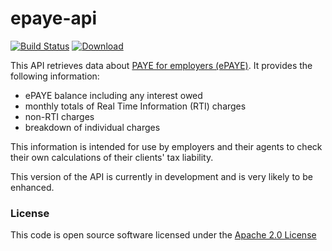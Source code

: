 # epaye-api

[![Build Status](https://travis-ci.org/hmrc/epaye-api.svg)](https://travis-ci.org/hmrc/epaye-api) [ ![Download](https://api.bintray.com/packages/hmrc/releases/epaye-api/images/download.svg) ](https://bintray.com/hmrc/releases/epaye-api/_latestVersion)

This API retrieves data about <a href="https://www.gov.uk/paye-for-employers">PAYE for employers (ePAYE)</a>. It provides the following information:

* ePAYE balance including any interest owed
* monthly totals of Real Time Information (RTI) charges
* non-RTI charges
* breakdown of individual charges

This information is intended for use by employers and their agents to check their own calculations of their clients' tax liability.

This version of the API is currently in development and is very likely to be enhanced.

### License

This code is open source software licensed under the [Apache 2.0 License]("http://www.apache.org/licenses/LICENSE-2.0.html")
